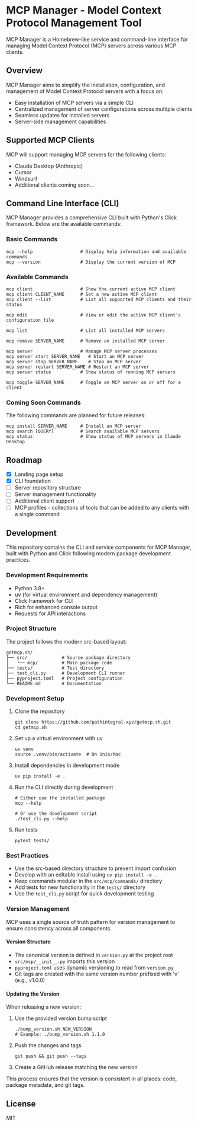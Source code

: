 # MCP Manager - Model Context Protocol Management Tool

MCP Manager is a Homebrew-like service and command-line interface for managing Model Context Protocol (MCP) servers across various MCP clients.

## Overview

MCP Manager aims to simplify the installation, configuration, and management of Model Context Protocol servers with a focus on:

- Easy installation of MCP servers via a simple CLI
- Centralized management of server configurations across multiple clients
- Seamless updates for installed servers
- Server-side management capabilities

## Supported MCP Clients

MCP will support managing MCP servers for the following clients:

- Claude Desktop (Anthropic)
- Cursor
- Windsurf
- Additional clients coming soon...

## Command Line Interface (CLI)

MCP Manager provides a comprehensive CLI built with Python's Click framework. Below are the available commands:

### Basic Commands

```
mcp --help                  # Display help information and available commands
mcp --version               # Display the current version of MCP
```

### Available Commands

```
mcp client                  # Show the current active MCP client
mcp client CLIENT_NAME      # Set a new active MCP client
mcp client --list           # List all supported MCP clients and their status

mcp edit                    # View or edit the active MCP client's configuration file

mcp list                    # List all installed MCP servers

mcp remove SERVER_NAME      # Remove an installed MCP server

mcp server                  # Manage MCP server processes
mcp server start SERVER_NAME   # Start an MCP server
mcp server stop SERVER_NAME    # Stop an MCP server
mcp server restart SERVER_NAME # Restart an MCP server
mcp server status           # Show status of running MCP servers

mcp toggle SERVER_NAME      # Toggle an MCP server on or off for a client
```

### Coming Soon Commands

The following commands are planned for future releases:

```
mcp install SERVER_NAME     # Install an MCP server
mcp search [QUERY]          # Search available MCP servers
mcp status                  # Show status of MCP servers in Claude Desktop
```

## Roadmap

- [x] Landing page setup
- [x] CLI foundation
- [ ] Server repository structure
- [ ] Server management functionality
- [ ] Additional client support
- [ ] MCP profiles - collections of tools that can be added to any clients with a single command

## Development

This repository contains the CLI and service components for MCP Manager, built with Python and Click following modern package development practices.

### Development Requirements

- Python 3.8+
- uv (for virtual environment and dependency management)
- Click framework for CLI
- Rich for enhanced console output
- Requests for API interactions

### Project Structure

The project follows the modern src-based layout:

```
getmcp.sh/
├── src/             # Source package directory
│   └── mcp/         # Main package code
├── tests/           # Test directory
├── test_cli.py      # Development CLI runner
├── pyproject.toml   # Project configuration
└── README.md        # Documentation
```

### Development Setup

1. Clone the repository
   ```
   git clone https://github.com/pathintegral-xyz/getmcp.sh.git
   cd getmcp.sh
   ```

2. Set up a virtual environment with uv
   ```
   uv venv
   source .venv/bin/activate  # On Unix/Mac
   ```

3. Install dependencies in development mode
   ```
   uv pip install -e .
   ```

4. Run the CLI directly during development
   ```
   # Either use the installed package
   mcp --help
   
   # Or use the development script
   ./test_cli.py --help
   ```

5. Run tests
   ```
   pytest tests/
   ```

### Best Practices

- Use the src-based directory structure to prevent import confusion
- Develop with an editable install using `uv pip install -e .`
- Keep commands modular in the `src/mcp/commands/` directory
- Add tests for new functionality in the `tests/` directory
- Use the `test_cli.py` script for quick development testing


### Version Management

MCP uses a single source of truth pattern for version management to ensure consistency across all components.

#### Version Structure

- The canonical version is defined in `version.py` at the project root
- `src/mcp/__init__.py` imports this version
- `pyproject.toml` uses dynamic versioning to read from `version.py`
- Git tags are created with the same version number prefixed with 'v' (e.g., v1.0.0)

#### Updating the Version

When releasing a new version:

1. Use the provided version bump script
   ```
   ./bump_version.sh NEW_VERSION
   # Example: ./bump_version.sh 1.1.0
   ```

2. Push the changes and tags
   ```
   git push && git push --tags
   ```

3. Create a GitHub release matching the new version

This process ensures that the version is consistent in all places: code, package metadata, and git tags.

## License

MIT
